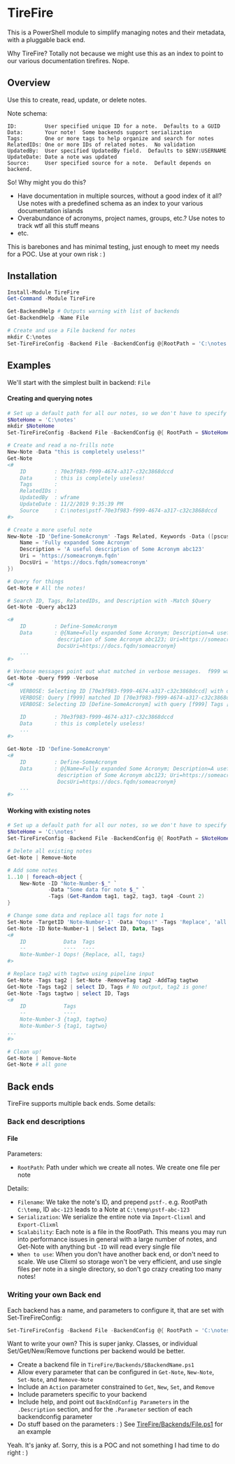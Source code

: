 # TireFire

This is a PowerShell module to simplify managing notes and their metadata, with a pluggable back end.

Why TireFire?  Totally not because we might use this as an index to point to our various documentation tirefires.  Nope.

## Overview

Use this to create, read, update, or delete notes.

Note schema:

```text
ID:         User specified unique ID for a note.  Defaults to a GUID
Data:       Your note!  Some backends support serialization
Tags:       One or more tags to help organize and search for notes
RelatedIDs: One or more IDs of related notes.  No validation
UpdatedBy:  User specified UpdatedBy field.  Defaults to $ENV:USERNAME
UpdateDate: Date a note was updated
Source:     User specified source for a note.  Default depends on backend.
```

So!  Why might you do this?

* Have documentation in multiple sources, without a good index of it all?  Use notes with a predefined schema as an index to your various documentation islands
* Overabundance of acronyms, project names, groups, etc.?  Use notes to track wtf all this stuff means
* etc.

This is barebones and has minimal testing, just enough to meet my needs for a POC.  Use at your own risk : )

## Installation

```powershell
Install-Module TireFire
Get-Command -Module TireFire

Get-BackendHelp # Outputs warning with list of backends
Get-BackendHelp -Name File

# Create and use a File backend for notes
mkdir C:\notes
Set-TireFireConfig -Backend File -BackendConfig @{RootPath = 'C:\notes'}
```

## Examples

We'll start with the simplest built in backend:  `File`

#### Creating and querying notes

```powershell
# Set up a default path for all our notes, so we don't have to specify BackendConfig on every single command:
$NoteHome = 'C:\notes'
mkdir $NoteHome
Set-TireFireConfig -Backend File -BackendConfig @{ RootPath = $NoteHome }

# Create and read a no-frills note
New-Note -Data "this is completely useless!"
Get-Note
<#
    ID         : 70e3f983-f999-4674-a317-c32c3868dccd
    Data       : this is completely useless!
    Tags       :
    RelatedIDs :
    UpdatedBy  : wframe
    UpdateDate : 11/2/2019 9:35:39 PM
    Source     : C:\notes\pstf-70e3f983-f999-4674-a317-c32c3868dccd
#>

# Create a more useful note
New-Note -ID 'Define-SomeAcronym' -Tags Related, Keywords -Data ([pscustomobject]@{
    Name = 'Fully expanded Some Acronym'
    Description = 'A useful description of Some Acronym abc123'
    Uri = 'https://someacronym.fqdn'
    DocsUri = 'https://docs.fqdn/someacronym'
})

# Query for things
Get-Note # All the notes!

# Search ID, Tags, RelatedIDs, and Description with -Match $Query
Get-Note -Query abc123

<#
    ID         : Define-SomeAcronym
    Data       : @{Name=Fully expanded Some Acronym; Description=A useful
                description of Some Acronym abc123; Uri=https://someacronym.fqdn;
                DocsUri=https://docs.fqdn/someacronym}
    ...
#>

# Verbose messages point out what matched in verbose messages.  f999 was part of the randomly generated ID
Get-Note -Query f999 -Verbose
<#
    VERBOSE: Selecting ID [70e3f983-f999-4674-a317-c32c3868dccd] with query [f999] Tags [] IncludeRelated [False]
    VERBOSE: Query [f999] matched ID [70e3f983-f999-4674-a317-c32c3868dccd]
    VERBOSE: Selecting ID [Define-SomeAcronym] with query [f999] Tags [] IncludeRelated [False]

    ID         : 70e3f983-f999-4674-a317-c32c3868dccd
    Data       : this is completely useless!
    ...
#>

Get-Note -ID 'Define-SomeAcronym'
<#
    ID         : Define-SomeAcronym
    Data       : @{Name=Fully expanded Some Acronym; Description=A useful
                description of Some Acronym abc123; Uri=https://someacronym.fqdn;
                DocsUri=https://docs.fqdn/someacronym}
    ...
#>
```

#### Working with existing notes

```powershell
# Set up a default path for all our notes, so we don't have to specify BackendConfig on every single command:
$NoteHome = 'C:\notes'
Set-TireFireConfig -Backend File -BackendConfig @{ RootPath = $NoteHome }

# Delete all existing notes
Get-Note | Remove-Note

# Add some notes
1..10 | foreach-object {
    New-Note -ID "Note-Number-$_" `
             -Data "Some data for note $_" `
             -Tags (Get-Random tag1, tag2, tag3, tag4 -Count 2)
}

# Change some data and replace all tags for note 1
Set-Note -TargetID 'Note-Number-1' -Data "Oops!" -Tags 'Replace', 'all', 'tags'
Get-Note -ID Note-Number-1 | Select ID, Data, Tags
<#
    ID            Data  Tags
    --            ----  ----
    Note-Number-1 Oops! {Replace, all, tags}
#>

# Replace tag2 with tagtwo using pipeline input
Get-Note -Tags tag2 | Set-Note -RemoveTag tag2 -AddTag tagtwo
Get-Note -Tags tag2 | select ID, Tags # No output, tag2 is gone!
Get-Note -Tags tagtwo | select ID, Tags
<#
    ID            Tags
    --            ----
    Note-Number-3 {tag3, tagtwo}
    Note-Number-5 {tag1, tagtwo}
...
#>

# Clean up!
Get-Note | Remove-Note
Get-Note # all gone
```

## Back ends

TireFire supports multiple back ends.  Some details:

### Back end descriptions

#### File

Parameters:

* `RootPath`:  Path under which we create all notes.  We create one file per note

Details:

* `Filename`:  We take the note's ID, and prepend `pstf-`.  e.g. RootPath `C:\temp`, ID `abc-123` leads to a Note at `C:\temp\pstf-abc-123`
* `Serialization`:  We serialize the entire note via `Import-Clixml` and `Export-Clixml`
* `Scalability`:  Each note is a file in the RootPath.  This means you may run into performance issues in general with a large number of notes, and Get-Note with anything but `-ID` will read every single file
* `When to use`:  When you don't have another back end, or don't need to scale.  We use Clixml so storage won't be very efficient, and use single files per note in a single directory, so don't go crazy creating too many notes!

### Writing your own Back end

Each backend has a name, and parameters to configure it, that are set with Set-TireFireConfig:

```powershell
Set-TireFireConfig -Backend File -BackendConfig @{ RootPath = 'C:\notes' }
```

Want to write your own?  This is super janky.  Classes, or individual Set/Get/New/Remove functions per backend would be better.

* Create a backend file in `TireFire/Backends/$BackendName.ps1`
* Allow every parameter that can be configured in `Get-Note`, `New-Note`, `Set-Note`, and `Remove-Note`
* Include an `Action` parameter constrained to `Get`, `New`, `Set`, and `Remove`
* Include parameters specific to your backend
* Include help, and point out `BackEndConfig Parameters` in the `.Description` section, and for the `.Parameter` section of each backendconfig parameter
* Do stuff based on the parameters : )  See [TireFire/Backends/File.ps1](TireFire/Backends/File.ps1) for an example

Yeah.  It's janky af.  Sorry, this is a POC and not something I had time to do right : )
